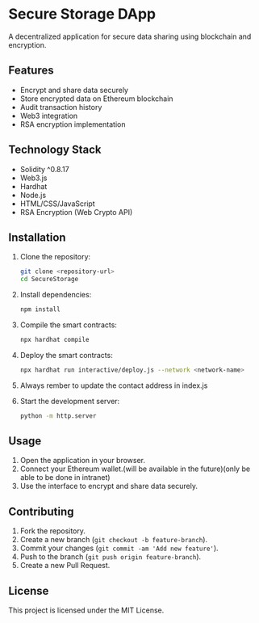 # Secure Storage DApp

A decentralized application for secure data sharing using blockchain and encryption.

## Features

- Encrypt and share data securely
- Store encrypted data on Ethereum blockchain
- Audit transaction history
- Web3 integration
- RSA encryption implementation

## Technology Stack

- Solidity ^0.8.17
- Web3.js
- Hardhat
- Node.js
- HTML/CSS/JavaScript
- RSA Encryption (Web Crypto API)

## Installation

1. Clone the repository:
    ```bash
    git clone <repository-url>
    cd SecureStorage
    ```
2. Install dependencies:
    ```bash
    npm install
    ```
3. Compile the smart contracts:
    ```bash
    npx hardhat compile
    ```
4. Deploy the smart contracts:
    ```bash
    npx hardhat run interactive/deploy.js --network <network-name>
    ```
5. Always rember to update the contact address in index.js

6. Start the development server:
    ```bash
    python -m http.server
    ```

## Usage

1. Open the application in your browser.
2. Connect your Ethereum wallet.(will be available in the future)(only be able to be done in intranet)
3. Use the interface to encrypt and share data securely.

## Contributing

1. Fork the repository.
2. Create a new branch (`git checkout -b feature-branch`).
3. Commit your changes (`git commit -am 'Add new feature'`).
4. Push to the branch (`git push origin feature-branch`).
5. Create a new Pull Request.

## License

This project is licensed under the MIT License.
